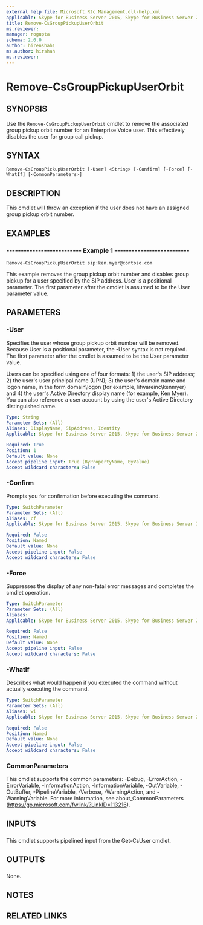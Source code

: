 ```yaml
---
external help file: Microsoft.Rtc.Management.dll-help.xml
applicable: Skype for Business Server 2015, Skype for Business Server 2019
title: Remove-CsGroupPickupUserOrbit
ms.reviewer: 
manager: rogupta
schema: 2.0.0
author: hirenshah1
ms.author: hirshah
ms.reviewer:
---
```


# Remove-CsGroupPickupUserOrbit

## SYNOPSIS
Use the `Remove-CsGroupPickupUserOrbit` cmdlet to remove the associated group pickup orbit number for an Enterprise Voice user.
This effectively disables the user for group call pickup.

## SYNTAX

```
Remove-CsGroupPickupUserOrbit [-User] <String> [-Confirm] [-Force] [-WhatIf] [<CommonParameters>]
```

## DESCRIPTION
This cmdlet will throw an exception if the user does not have an assigned group pickup orbit number.

## EXAMPLES

### -------------------------- Example 1 --------------------------
```
Remove-CsGroupPickupUserOrbit sip:ken.myer@contoso.com
```

This example removes the group pickup orbit number and disables group pickup for a user specified by the SIP address.
User is a positional parameter.
The first parameter after the cmdlet is assumed to be the User parameter value.


## PARAMETERS

### -User
Specifies the user whose group pickup orbit number will be removed.
Because User is a positional parameter, the -User syntax is not required.
The first parameter after the cmdlet is assumed to be the User parameter value.

Users can be specified using one of four formats: 1) the user's SIP address; 2) the user's user principal name (UPN); 3) the user's domain name and logon name, in the form domain\logon (for example, litwareinc\kenmyer) and 4) the user's Active Directory display name (for example, Ken Myer).
You can also reference a user account by using the user's Active Directory distinguished name.

```yaml
Type: String
Parameter Sets: (All)
Aliases: DisplayName, SipAddress, Identity
Applicable: Skype for Business Server 2015, Skype for Business Server 2019

Required: True
Position: 1
Default value: None
Accept pipeline input: True (ByPropertyName, ByValue)
Accept wildcard characters: False
```

### -Confirm
Prompts you for confirmation before executing the command.

```yaml
Type: SwitchParameter
Parameter Sets: (All)
Aliases: cf
Applicable: Skype for Business Server 2015, Skype for Business Server 2019

Required: False
Position: Named
Default value: None
Accept pipeline input: False
Accept wildcard characters: False
```

### -Force
Suppresses the display of any non-fatal error messages and completes the cmdlet operation.

```yaml
Type: SwitchParameter
Parameter Sets: (All)
Aliases: 
Applicable: Skype for Business Server 2015, Skype for Business Server 2019

Required: False
Position: Named
Default value: None
Accept pipeline input: False
Accept wildcard characters: False
```

### -WhatIf
Describes what would happen if you executed the command without actually executing the command.

```yaml
Type: SwitchParameter
Parameter Sets: (All)
Aliases: wi
Applicable: Skype for Business Server 2015, Skype for Business Server 2019

Required: False
Position: Named
Default value: None
Accept pipeline input: False
Accept wildcard characters: False
```

### CommonParameters
This cmdlet supports the common parameters: -Debug, -ErrorAction, -ErrorVariable, -InformationAction, -InformationVariable, -OutVariable, -OutBuffer, -PipelineVariable, -Verbose, -WarningAction, and -WarningVariable. For more information, see about_CommonParameters (https://go.microsoft.com/fwlink/?LinkID=113216).

## INPUTS

###  
This cmdlet supports pipelined input from the Get-CsUser cmdlet.

## OUTPUTS

###  
None.

## NOTES

## RELATED LINKS

